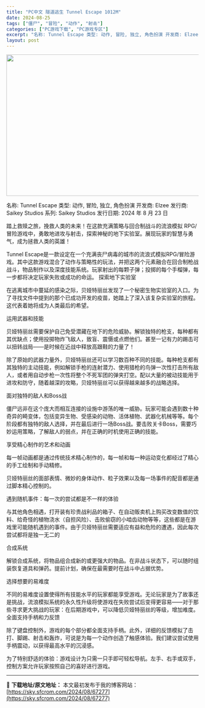 ```yaml
---
title: "PC中文 隧道逃生 Tunnel Escape 1012M"
date: 2024-08-25
tags: ["僵尸", "冒险", "动作", "射击"]
categories: ["PC游戏下载", "PC游戏专区"]
excerpt: "名称: Tunnel Escape 类型: 动作, 冒险, 独立, 角色扮演 开发商: Elzee 发行商: Saikey Studios 系列: Saikey Studios 发行日期: 2024 年 8 月 23 日 踏上救赎之旅，挽救人类的未来！在这款充满策略与回合制战斗的流浪模拟 RPG/冒&hellip;"
layout: post
---
```


<img class="aligncenter size-full wp-image-67278" src="https://sky.sfcrom.com/wp-content/uploads/2024/08/2024082423580624.webp" alt="" width="660" height="370" />

名称: Tunnel Escape
类型: 动作, 冒险, 独立, 角色扮演
开发商: Elzee
发行商: Saikey Studios
系列: Saikey Studios
发行日期: 2024 年 8 月 23 日

踏上救赎之旅，挽救人类的未来！在这款充满策略与回合制战斗的流浪模拟 RPG/冒险游戏中，勇敢地进攻与射击，探索神秘的地下实验室。展现玩家的智慧与勇气，成为拯救人类的英雄！

Tunnel Escape是一款设定在一个充满丧尸病毒的城市的流浪式模拟RPG/冒险游戏。其中这款游戏混合了动作与策略性的玩法，并把这两个元素融合在回合制枪战战斗，物品制作以及深度技能系统。玩家射出的每颗子弹；投掷的每个手榴弹，每一步都将决定玩家失败或成功的命运。
探索地下实验室

在逃离城市中蔓延的感染之际，贝娅特丽丝发现了一个秘密生物实验室的入口。为了寻找文件中提到的那个已成功开发的疫苗，她踏上了深入该复杂实验室的旅程。这代表着她将成为人类最后的希望。

运用武器和技能

贝娅特丽丝需要保护自己免受潜藏在地下的危险威胁。解锁独特的枪支，每种都有其优缺点；使用投掷物炸飞敌人，致盲、震慑或点燃他们。甚至一记有力的踢击可以扭转战局——是时候在近战中释放高跟鞋的力量了！

除了原始的武器力量外，贝娅特丽丝还可以学习数百种不同的技能。每种枪支都有其独特的主动技能，例如解锁手枪的连射潜力、使用猎枪的鸟弹一次性打击所有敌人，或者用自动步枪一次性将整个不死军团的弹夹打空。配以大量的被动技能用于进攻和防守，随着越深的攻略，贝娅特丽丝可以获得越来越多的战略选择。

面对独特的敌人和Boss战

僵尸远非在这个庞大而相互连接的设施中游荡的唯一威胁。玩家可能会遇到数十种奇异的畸变体，包括变异生物、受感染的动物、活体植物、武器化机械等等。每个阶段都有独特的敌人选择，并在最后进行一场Boss战。要击败关卡Boss，需要巧妙运用策略，了解敌人的弱点，并在正确的时机使用正确的技能。

享受精心制作的艺术和动画

每一帧动画都是通过传统技术精心制作的，每一帧和每一种运动变化都经过了精心的手工绘制和手动精修。

贝娅特丽丝的面部表情、微妙的身体动作、粒子效果以及每一场事件的配音都是通过脚本精心控制的。

遇到随机事件：每一次的尝试都是不一样的体验

与其他角色相遇，打开装有珍贵战利品的箱子、在自动贩卖机上购买改变数值的饮料、给奇怪的植物浇水（自担风险）、击败偷窃的小啮齿动物等等，这些都是在游戏里可能随机遇到的事件。由于贝娅特丽丝需要适应有益和危险的遭遇，因此每次尝试都将是独一无二的

合成系统

解锁合成系统，将物品组合成新的或更强大的物品。在非战斗状态下，可以随时组装恢复道具和弹药。提前计划，确保在最需要时在战斗中占据优势。

选择想要的易难度

不同的易难度设置使得所有技能水平的玩家都能享受游戏。无论玩家是为了故事还是挑战，流浪模拟系统的永久性升级将使游戏在失败尝试后变得更容易——对于那些寻求更大挑战的玩家：在后期游戏中，可以降低贝娅特丽丝的等级，增加难度。
全面支持手柄和力反馈

除了键盘控制外，游戏的每个部分都全面支持手柄。此外，详细的反馈模拟了击打、脚踢、射击和轰炸，可说是为每一个动作创造了触感体验。我们建议尝试使用手柄震动，以获得最高水平的沉浸感。

为了特别舒适的体验：游戏设计为只需一只手即可轻松导航。左手、右手或双手，控制方案允许玩家按照自己的喜好进行游戏。

---
📖 **下载地址/原文地址：** 本文最初发布于我的博客网站：[https://sky.sfcrom.com/2024/08/67277](https://sky.sfcrom.com/2024/08/67277)
